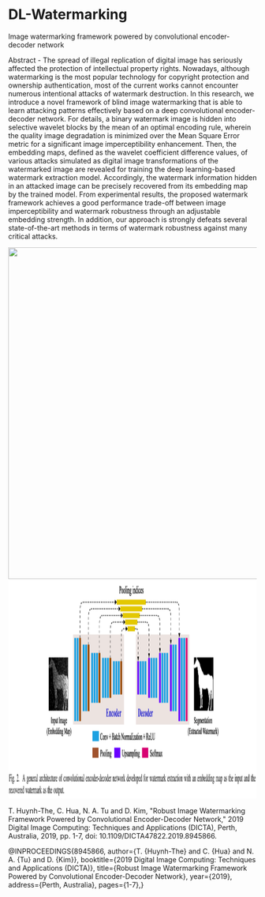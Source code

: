 # DL-Watermarking
Image watermarking framework powered by convolutional encoder-decoder network

Abstract - The spread of illegal replication of digital image has seriously affected the protection of intellectual property rights. Nowadays, although watermarking is the most popular technology for copyright protection and ownership authentication, most of the current works cannot encounter numerous intentional attacks of watermark destruction. In this research, we introduce a novel framework of blind image watermarking that is able to learn attacking patterns effectively based on a deep convolutional encoder-decoder network. For details, a binary watermark image is hidden into selective wavelet blocks by the mean of an optimal encoding rule, wherein the quality image degradation is minimized over the Mean Square Error metric for a significant image imperceptibility enhancement. Then, the embedding maps, defined as the wavelet coefficient difference values, of various attacks simulated as digital image transformations of the watermarked image are revealed for training the deep learning-based watermark extraction model. Accordingly, the watermark information hidden in an attacked image can be precisely recovered from its embedding map by the trained model. From experimental results, the proposed watermark framework achieves a good performance trade-off between image imperceptibility and watermark robustness through an adjustable embedding strength. In addition, our approach is strongly defeats several state-of-the-art methods in terms of watermark robustness against many critical attacks.

<img src="https://github.com/ThienHuynhThe/DL-Watermarking/blob/master/overall%image%watermarking%framework.png" height="672px" width="1296px" >
<img src="https://github.com/ThienHuynhThe/DL-Watermarking/blob/master/deep%20learning%20for%20watermark%20recovery.png" height="441x" width="1381px" >

T. Huynh-The, C. Hua, N. A. Tu and D. Kim, "Robust Image Watermarking Framework Powered by Convolutional Encoder-Decoder Network," 2019 Digital Image Computing: Techniques and Applications (DICTA), Perth, Australia, 2019, pp. 1-7, doi: 10.1109/DICTA47822.2019.8945866.

@INPROCEEDINGS{8945866,
  author={T. {Huynh-The} and C. {Hua} and N. A. {Tu} and D. {Kim}},
  booktitle={2019 Digital Image Computing: Techniques and Applications (DICTA)}, 
  title={Robust Image Watermarking Framework Powered by Convolutional Encoder-Decoder Network}, 
  year={2019},
  address={Perth, Australia},
  pages={1-7},}
